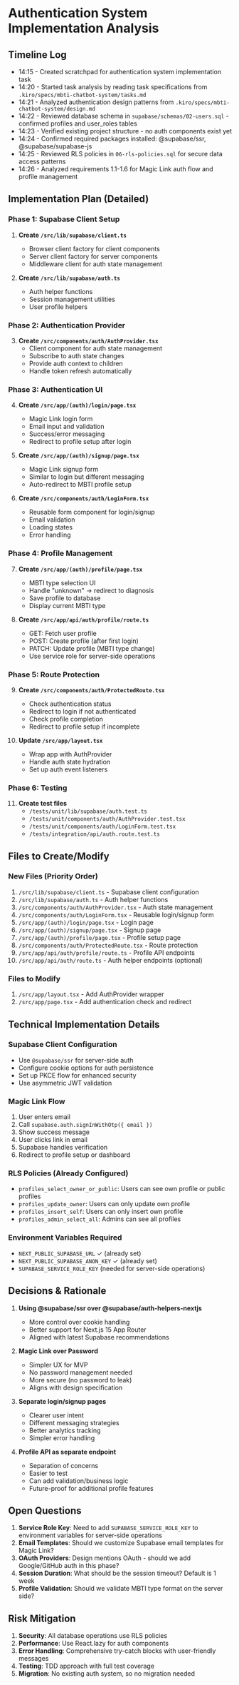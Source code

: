 # Authentication System Implementation Analysis

## Timeline Log
- 14:15 - Created scratchpad for authentication system implementation task
- 14:20 - Started task analysis by reading task specifications from `.kiro/specs/mbti-chatbot-system/tasks.md`
- 14:21 - Analyzed authentication design patterns from `.kiro/specs/mbti-chatbot-system/design.md`
- 14:22 - Reviewed database schema in `supabase/schemas/02-users.sql` - confirmed profiles and user_roles tables
- 14:23 - Verified existing project structure - no auth components exist yet
- 14:24 - Confirmed required packages installed: @supabase/ssr, @supabase/supabase-js
- 14:25 - Reviewed RLS policies in `06-rls-policies.sql` for secure data access patterns
- 14:26 - Analyzed requirements 1.1-1.6 for Magic Link auth flow and profile management

## Implementation Plan (Detailed)

### Phase 1: Supabase Client Setup
1. **Create `/src/lib/supabase/client.ts`**
   - Browser client factory for client components
   - Server client factory for server components
   - Middleware client for auth state management

2. **Create `/src/lib/supabase/auth.ts`**
   - Auth helper functions
   - Session management utilities
   - User profile helpers

### Phase 2: Authentication Provider
3. **Create `/src/components/auth/AuthProvider.tsx`**
   - Client component for auth state management
   - Subscribe to auth state changes
   - Provide auth context to children
   - Handle token refresh automatically

### Phase 3: Authentication UI
4. **Create `/src/app/(auth)/login/page.tsx`**
   - Magic Link login form
   - Email input and validation
   - Success/error messaging
   - Redirect to profile setup after login

5. **Create `/src/app/(auth)/signup/page.tsx`**
   - Magic Link signup form
   - Similar to login but different messaging
   - Auto-redirect to MBTI profile setup

6. **Create `/src/components/auth/LoginForm.tsx`**
   - Reusable form component for login/signup
   - Email validation
   - Loading states
   - Error handling

### Phase 4: Profile Management
7. **Create `/src/app/(auth)/profile/page.tsx`**
   - MBTI type selection UI
   - Handle "unknown" → redirect to diagnosis
   - Save profile to database
   - Display current MBTI type

8. **Create `/src/app/api/auth/profile/route.ts`**
   - GET: Fetch user profile
   - POST: Create profile (after first login)
   - PATCH: Update profile (MBTI type change)
   - Use service role for server-side operations

### Phase 5: Route Protection
9. **Create `/src/components/auth/ProtectedRoute.tsx`**
   - Check authentication status
   - Redirect to login if not authenticated
   - Check profile completion
   - Redirect to profile setup if incomplete

10. **Update `/src/app/layout.tsx`**
    - Wrap app with AuthProvider
    - Handle auth state hydration
    - Set up auth event listeners

### Phase 6: Testing
11. **Create test files**
    - `/tests/unit/lib/supabase/auth.test.ts`
    - `/tests/unit/components/auth/AuthProvider.test.tsx`
    - `/tests/unit/components/auth/LoginForm.test.tsx`
    - `/tests/integration/api/auth.route.test.ts`

## Files to Create/Modify

### New Files (Priority Order)
1. `/src/lib/supabase/client.ts` - Supabase client configuration
2. `/src/lib/supabase/auth.ts` - Auth helper functions
3. `/src/components/auth/AuthProvider.tsx` - Auth state management
4. `/src/components/auth/LoginForm.tsx` - Reusable login/signup form
5. `/src/app/(auth)/login/page.tsx` - Login page
6. `/src/app/(auth)/signup/page.tsx` - Signup page
7. `/src/app/(auth)/profile/page.tsx` - Profile setup page
8. `/src/components/auth/ProtectedRoute.tsx` - Route protection
9. `/src/app/api/auth/profile/route.ts` - Profile API endpoints
10. `/src/app/api/auth/route.ts` - Auth helper endpoints (optional)

### Files to Modify
1. `/src/app/layout.tsx` - Add AuthProvider wrapper
2. `/src/app/page.tsx` - Add authentication check and redirect

## Technical Implementation Details

### Supabase Client Configuration
- Use `@supabase/ssr` for server-side auth
- Configure cookie options for auth persistence
- Set up PKCE flow for enhanced security
- Use asymmetric JWT validation

### Magic Link Flow
1. User enters email
2. Call `supabase.auth.signInWithOtp({ email })`
3. Show success message
4. User clicks link in email
5. Supabase handles verification
6. Redirect to profile setup or dashboard

### RLS Policies (Already Configured)
- `profiles_select_owner_or_public`: Users can see own profile or public profiles
- `profiles_update_owner`: Users can only update own profile
- `profiles_insert_self`: Users can only insert own profile
- `profiles_admin_select_all`: Admins can see all profiles

### Environment Variables Required
- `NEXT_PUBLIC_SUPABASE_URL` ✓ (already set)
- `NEXT_PUBLIC_SUPABASE_ANON_KEY` ✓ (already set)
- `SUPABASE_SERVICE_ROLE_KEY` (needed for server-side operations)

## Decisions & Rationale

1. **Using @supabase/ssr over @supabase/auth-helpers-nextjs**
   - More control over cookie handling
   - Better support for Next.js 15 App Router
   - Aligned with latest Supabase recommendations

2. **Magic Link over Password**
   - Simpler UX for MVP
   - No password management needed
   - More secure (no password to leak)
   - Aligns with design specification

3. **Separate login/signup pages**
   - Clearer user intent
   - Different messaging strategies
   - Better analytics tracking
   - Simpler error handling

4. **Profile API as separate endpoint**
   - Separation of concerns
   - Easier to test
   - Can add validation/business logic
   - Future-proof for additional profile features

## Open Questions

1. **Service Role Key**: Need to add `SUPABASE_SERVICE_ROLE_KEY` to environment variables for server-side operations
2. **Email Templates**: Should we customize Supabase email templates for Magic Link?
3. **OAuth Providers**: Design mentions OAuth - should we add Google/GitHub auth in this phase?
4. **Session Duration**: What should be the session timeout? Default is 1 week
5. **Profile Validation**: Should we validate MBTI type format on the server side?

## Risk Mitigation

1. **Security**: All database operations use RLS policies
2. **Performance**: Use React.lazy for auth components
3. **Error Handling**: Comprehensive try-catch blocks with user-friendly messages
4. **Testing**: TDD approach with full test coverage
5. **Migration**: No existing auth system, so no migration needed